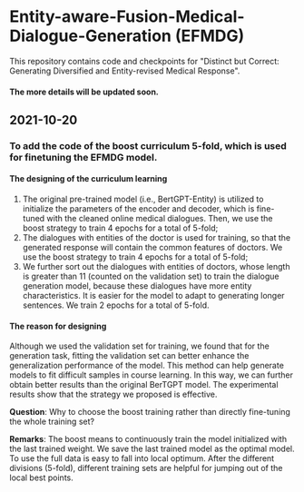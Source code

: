 # Entity-aware-Fusion-Medical-Dialogue-Generation (EFMDG)
This repository contains code and checkpoints for "Distinct but Correct: Generating Diversified and Entity-revised Medical Response".
#### The more details will be updated soon.
## 2021-10-20
### To add the code of the boost curriculum 5-fold, which is used for finetuning the EFMDG model. 
#### The designing of the curriculum learning
1. The original pre-trained model (i.e., BertGPT-Entity) is utilized to initialize the parameters of the
encoder and decoder, which is fine-tuned with the cleaned online medical dialogues. Then, we use
the boost strategy to train 4 epochs for a total of 5-fold;
2. The dialogues with entities of the doctor is used for training, so that the generated response will
contain the common features of doctors. We use the boost strategy to train 4 epochs for a total of
5-fold;
3. We further sort out the dialogues with entities of doctors, whose length is greater than 11 (counted
on the validation set) to train the dialogue generation model, because these dialogues have more
entity characteristics. It is easier for the model to adapt to generating longer sentences. We train
2 epochs for a total of 5-fold.
#### The reason for designing
Although we used the validation set for training, we found that for the generation task, fitting the validation set can better enhance the generalization performance of the model. This method can help generate models to fit difficult samples in course learning. In this way, we can further obtain better results than the original BerTGPT model. The experimental results show that the strategy we proposed is effective. 

**Question**: Why to choose the boost training rather than directly fine-tuning the whole training set?

**Remarks**: The boost means to continuously train the model initialized with the last trained weight. We save the last trained model as the optimal model. To use the full data is easy to fall into local optimum. After the different divisions (5-fold), different training sets are helpful for jumping out of the local best points.

